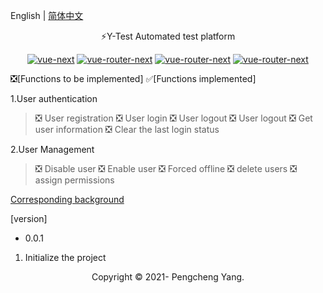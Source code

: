 English | [简体中文](./readme.md)
<p align="center">
  ⚡Y-Test Automated test platform
</p>
<p align="center">
  <a href="https://github.com/vuejs/vue-next"><img src="https://img.shields.io/badge/vue--next-3.0.5-brightgreen" alt="vue-next"></a>
  <a href="https://github.com/vuejs/vue-router-next"><img src="https://img.shields.io/badge/vue--router--next-4.0.6-brightgreen" alt="vue-router-next"></a>
  <a href="https://github.com/vuejs/vuex/tree/4.0"><img src="https://img.shields.io/badge/vuex-4.0.0-brightgreen" alt="vue-router-next"></a>
  <a href="https://github.com/element-plus/element-plus"><img src="https://img.shields.io/badge/element--plus-1.0.2--beta.41-brightgreen" alt="vue-router-next"></a>
</p>


❎[Functions to be implemented]
✅[Functions implemented]

1.User authentication
>❎ User registration
❎ User login
❎ User logout
❎ User logout
❎ Get user information 
❎ Clear the last login status

2.User Management
> ❎ Disable user
❎ Enable user
❎ Forced offline
❎ delete users
❎ assign permissions






 [Corresponding background](https://github.com/yangpengcheng/pytest_web "pytest-web")


 [version]
 - 0.0.1
 1. Initialize the project

<p align="center">Copyright © 2021- Pengcheng Yang.</p>
